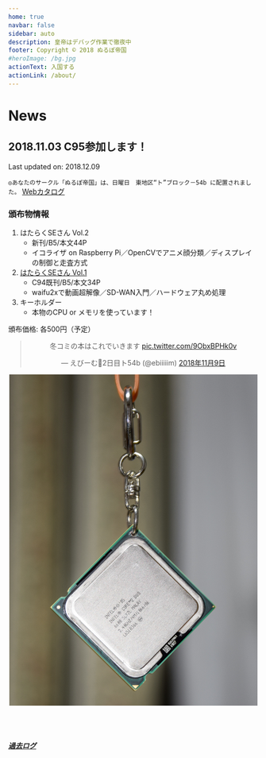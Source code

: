 ```yaml
---
home: true
navbar: false
sidebar: auto
description: 皇帝はデバッグ作業で徹夜中
footer: Copyright © 2018 ぬるぽ帝国
#heroImage: /bg.jpg
actionText: 入国する
actionLink: /about/
---
```


# News

## 2018.11.03 C95参加します！

Last updated on: 2018.12.09

`◎あなたのサークル「ぬるぽ帝国」は、日曜日　東地区“ト”ブロック－54b に配置されました。`
[Webカタログ](https://webcatalog.circle.ms/Circle/14210340)

### 頒布物情報

1. はたらくSEさん Vol.2
    - 新刊/B5/本文44P
    - イコライザ on Raspberry Pi／OpenCVでアニメ顔分類／ディスプレイの制御と走査方式
2. [はたらくSEさん Vol.1](/publications/#%E3%81%AF%E3%81%9F%E3%82%89%E3%81%8Fse%E3%81%95%E3%82%93-vol-1)
    - C94既刊/B5/本文34P
    - waifu2xで動画超解像／SD-WAN入門／ハードウェア丸め処理
3. キーホルダー
    - 本物のCPU or メモリを使っています！

頒布価格: 各500円（予定）

<center>
<blockquote class="twitter-tweet" data-lang="ja"><p lang="ja" dir="ltr">冬コミの本はこれでいきます <a href="https://t.co/9ObxBPHk0v">pic.twitter.com/9ObxBPHk0v</a></p>&mdash; えびーむ🍤2日目ト54b (@ebiiiiim) <a href="https://twitter.com/ebiiiiim/status/1060963471221653504?ref_src=twsrc%5Etfw">2018年11月9日</a></blockquote>
</center>
<script2 async src="https://platform.twitter.com/widgets.js" charset="utf-8"></script2>

<center>
<img src="./cpu-kc.jpg" width="500px" />
</center>

<br><br>
##### [過去ログ](/archives/)
